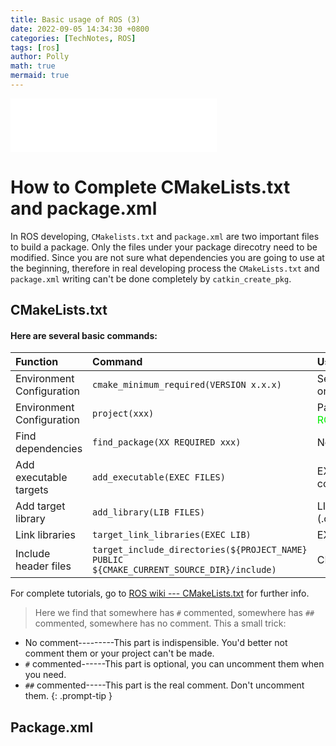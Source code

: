 ```yaml
---
title: Basic usage of ROS (3)
date: 2022-09-05 14:34:30 +0800
categories: [TechNotes, ROS]
tags: [ros]
author: Polly
math: true
mermaid: true
---
```


<iframe frameborder="no" border="0" marginwidth="0" marginheight="0" width=330 height=86 src="//music.163.com/outchain/player?type=2&id=1458567&auto=1&height=66"></iframe>

# How to Complete CMakeLists.txt and package.xml

In ROS developing, `CMakelists.txt` and `package.xml` are two important files to build a package. Only the files under your package direcotry need to be modified. Since you are not sure what dependencies you are going to use at the beginning, therefore in real developing process the `CMakeLists.txt` and `package.xml` writing can't be done completely by `catkin_create_pkg`.

## CMakeLists.txt

#### Here are several basic commands:

| Function                  | Command                                                      | Usage                                                        |
| :------------------------ | :----------------------------------------------------------- | :----------------------------------------------------------- |
| Environment Configuration | `cmake_minimum_required(VERSION x.x.x)`                      | Set up the minimum version of CMake installed on your computer |
| Environment Configuration | `project(xxx)`                                               | Package name (<font color=gree>automatiaclly generated by ROS</font>) |
| Find dependencies         | `find_package(XX REQUIRED xxx)`                              | Normally `catkin` is necessary                               |
| Add executable targets    | `add_executable(EXEC FILES)`                                 | EXEC-executable file name; FILES-all compilation units (.cpp) |
| Add target library        | `add_library(LIB FILES)`                                     | LIB-library name; FILES-all compilation units (.cpp)         |
| Link libraries            | `target_link_libraries(EXEC LIB)`                            | EXEC-executable file name;LIB-library name                   |
| Include header files      | `target_include_directories(${PROJECT_NAME} PUBLIC ${CMAKE_CURRENT_SOURCE_DIR}/include)` | CMAKE_CURRENT_SOURCE_DIR=PACKAGE/src                         |



For complete tutorials, go to <a href="http://wiki.ros.org/catkin/CMakeLists.txt">ROS wiki --- CMakeLists.txt</a> for further info.
> Here we find that somewhere has `#` commented, somewhere has `##` commented, somewhere has no comment.
This a small trick:
- No comment---------This part is indispensible. You'd better not comment them or your project can't be made.
- `#` commented------This part is optional, you can uncomment them when you need.
- `##` commented-----This part is the real comment. Don't uncomment them.
{: .prompt-tip }
## Package.xml



